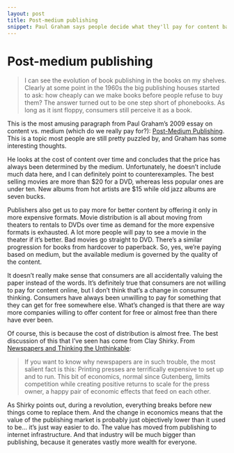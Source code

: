 ```yaml
---
layout: post
title: Post-medium publishing
snippet: Paul Graham says people decide what they'll pay for content based on the medium it's delivered in.  I think there may be other factors at work.
---
```


# Post-medium publishing

> I can see the evolution of book publishing in the books on my shelves. Clearly at some point in the 1960s the big publishing houses started to ask: how cheaply can we make books before people refuse to buy them? The answer turned out to be one step short of phonebooks. As long as it isnt floppy, consumers still perceive it as a book.

This is the most amusing paragraph from Paul Graham’s 2009 essay on content vs. medium (which do we really pay for?): [Post-Medium Publishing](http://www.paulgraham.com/publishing.html).  This is a topic most people are still pretty puzzled by, and Graham has some interesting thoughts.

He looks at the cost of content over time and concludes that the price has always been determined by the medium.  Unfortunately, he doesn’t include much data here, and I can definitely point to counterexamples.  The best selling movies are more than $20 for a DVD, whereas less popular ones are under ten.  New albums from hot artists are $15 while old jazz albums are seven bucks.

Publishers also get us to pay more for better content by offering it only in more expensive formats.  Movie distribution is all about moving from theaters to rentals to DVDs over time as demand for the more expensive formats is exhausted.  A lot more people will pay to see a movie in the theater if it’s better.  Bad movies go straight to DVD.  There’s a similar progression for books from hardcover to paperback.  So, yes, we’re paying based on medium, but the available medium is governed by the quality of the content.

It doesn’t really make sense that consumers are all accidentally valuing the paper instead of the words.  It’s definitely true that consumers are not willing to pay for content online, but I don’t think that’s a change in consumer thinking.  Consumers have always been unwilling to pay for something that they can get for free somewhere else.  What’s changed is that there are way more companies willing to offer content for free or almost free than there have ever been.

Of course, this is because the cost of distribution is almost free.  The best discussion of this that I’ve seen has come from Clay Shirky.  From [Newspapers and Thinking the Unthinkable](http://www.shirky.com/weblog/2009/03/newspapers-and-thinking-the-unthinkable/):

> If you want to know why newspapers are in such trouble, the most salient fact is this: Printing presses are terrifically expensive to set up and to run. This bit of economics, normal since Gutenberg, limits competition while creating positive returns to scale for the press owner, a happy pair of economic effects that feed on each other.

As Shirky points out, during a revolution, everything breaks before new things come to replace them.  And the change in economics means that the value of the publishing market is probably just objectively lower than it used to be… it’s just way easier to do.  The value has moved from publishing to internet infrastructure.  And that industry will be much bigger than publishing, because it generates vastly more wealth for everyone.